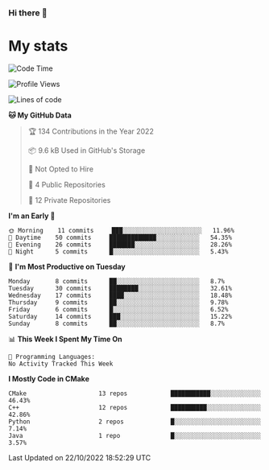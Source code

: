 ### Hi there 👋

# My stats

<!--START_SECTION:waka-->
![Code Time](http://img.shields.io/badge/Code%20Time-103%20hrs%2026%20mins-blue)

![Profile Views](http://img.shields.io/badge/Profile%20Views-1-blue)

![Lines of code](https://img.shields.io/badge/From%20Hello%20World%20I%27ve%20Written-58%20Thousand%20lines%20of%20code-blue)

**🐱 My GitHub Data** 

> 🏆 134 Contributions in the Year 2022
 > 
> 📦 9.6 kB Used in GitHub's Storage 
 > 
> 🚫 Not Opted to Hire
 > 
> 📜 4 Public Repositories 
 > 
> 🔑 12 Private Repositories  
 > 
**I'm an Early 🐤** 

```text
🌞 Morning    11 commits     ███░░░░░░░░░░░░░░░░░░░░░░   11.96% 
🌆 Daytime    50 commits     █████████████░░░░░░░░░░░░   54.35% 
🌃 Evening    26 commits     ███████░░░░░░░░░░░░░░░░░░   28.26% 
🌙 Night      5 commits      █░░░░░░░░░░░░░░░░░░░░░░░░   5.43%

```
📅 **I'm Most Productive on Tuesday** 

```text
Monday       8 commits      ██░░░░░░░░░░░░░░░░░░░░░░░   8.7% 
Tuesday      30 commits     ████████░░░░░░░░░░░░░░░░░   32.61% 
Wednesday    17 commits     ████░░░░░░░░░░░░░░░░░░░░░   18.48% 
Thursday     9 commits      ██░░░░░░░░░░░░░░░░░░░░░░░   9.78% 
Friday       6 commits      █░░░░░░░░░░░░░░░░░░░░░░░░   6.52% 
Saturday     14 commits     ███░░░░░░░░░░░░░░░░░░░░░░   15.22% 
Sunday       8 commits      ██░░░░░░░░░░░░░░░░░░░░░░░   8.7%

```


📊 **This Week I Spent My Time On** 

```text
💬 Programming Languages: 
No Activity Tracked This Week

```

**I Mostly Code in CMake** 

```text
CMake                    13 repos            ███████████░░░░░░░░░░░░░░   46.43% 
C++                      12 repos            ██████████░░░░░░░░░░░░░░░   42.86% 
Python                   2 repos             █░░░░░░░░░░░░░░░░░░░░░░░░   7.14% 
Java                     1 repo              █░░░░░░░░░░░░░░░░░░░░░░░░   3.57%

```



 Last Updated on 22/10/2022 18:52:29 UTC
<!--END_SECTION:waka-->
